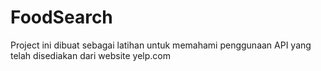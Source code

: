 # FoodSearch

Project ini dibuat sebagai latihan untuk memahami penggunaan API yang telah disediakan dari website yelp.com
